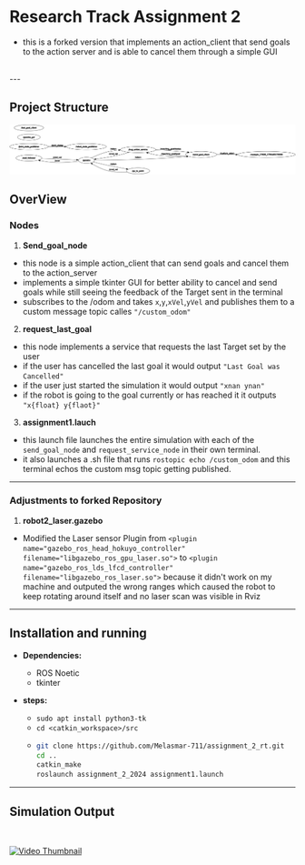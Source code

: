 # **Research Track Assignment 2**

* this is a forked version that implements an action_client that send goals to the action server and is able to cancel them through a simple GUI


<br/>
---

## Project Structure

![action_server implementation](Images/rosgraph.png)



## **OverView**

### **Nodes**
1. **Send_goal_node** 
- this node is a simple action_client that can send goals and cancel them to the action_server 
- implements a simple tkinter GUI for better ability to cancel and send goals while still seeing the feedback of the Target sent in the terminal
- subscribes to the /odom and takes `x`,`y`,`xVel`,`yVel` and publishes them to a custom message topic calles `"/custom_odom"`

2. **request_last_goal** 
- this node implements a service that requests the last Target set by the user
- if the user has cancelled the last goal it would output `"Last Goal was Cancelled"`
- if the user just started the simulation it would output `"xnan ynan"`
- if the robot is going to the goal currently or has reached it it outputs `"x{float} y{flaot}"`

3. **assignment1.lauch**
- this launch file launches the entire simulation with each of the `send_goal_node` and `request_service_node` in their own terminal.
- it also launches a .sh file that runs `rostopic echo /custom_odom` and this terminal echos the custom msg topic getting published.

---
### **Adjustments to forked Repository**
1. **robot2_laser.gazebo**
- Modified the Laser sensor Plugin from `<plugin name="gazebo_ros_head_hokuyo_controller" filename="libgazebo_ros_gpu_laser.so">` to `<plugin name="gazebo_ros_lds_lfcd_controller" filename="libgazebo_ros_laser.so">` because it didn't work on my machine and outputed the wrong ranges which caused the robot to keep rotating around itself and no laser scan was visible in Rviz
---
## **Installation and running**
- **Dependencies:**
  - ROS Noetic
  - tkinter

- **steps:**
  - `sudo apt install python3-tk`
  - `cd <catkin_workspace>/src`
  - ```bash
  	git clone https://github.com/Melasmar-711/assignment_2_rt.git
  	cd ..
  	catkin_make
  	roslaunch assignment_2_2024 assignment1.launch
---
## Simulation Output
<br/>

[![Video Thumbnail](https://img.youtube.com/vi/1LKGSQmxTP4/0.jpg)](https://youtu.be/1LKGSQmxTP4)


